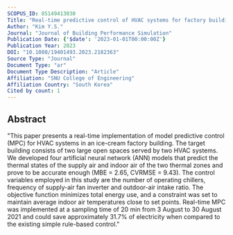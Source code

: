 ```yaml
---
SCOPUS_ID: 85149413030
Title: "Real-time predictive control of HVAC systems for factory building using lightweight data-driven model"
Author: "Kim Y.S."
Journal: "Journal of Building Performance Simulation"
Publication Date: {'$date': '2023-01-01T00:00:00Z'}
Publication Year: 2023
DOI: "10.1080/19401493.2023.2182363"
Source Type: "Journal"
Document Type: "ar"
Document Type Description: "Article"
Affiliation: "SNU College of Engineering"
Affiliation Country: "South Korea"
Cited by count: 1
---
```


## Abstract
"This paper presents a real-time implementation of model predictive control (MPC) for HVAC systems in an ice-cream factory building. The target building consists of two large open spaces served by two HVAC systems. We developed four artificial neural network (ANN) models that predict the thermal states of the supply air and indoor air of the two thermal zones and prove to be accurate enough (MBE = 2.65, CVRMSE = 9.43). The control variables employed in this study are the number of operating chillers, frequency of supply-air fan inverter and outdoor-air intake ratio. The objective function minimizes total energy use, and a constraint was set to maintain average indoor air temperatures close to set points. Real-time MPC was implemented at a sampling time of 20 min from 3 August to 30 August 2021 and could save approximately 31.7% of electricity when compared to the existing simple rule-based control."
